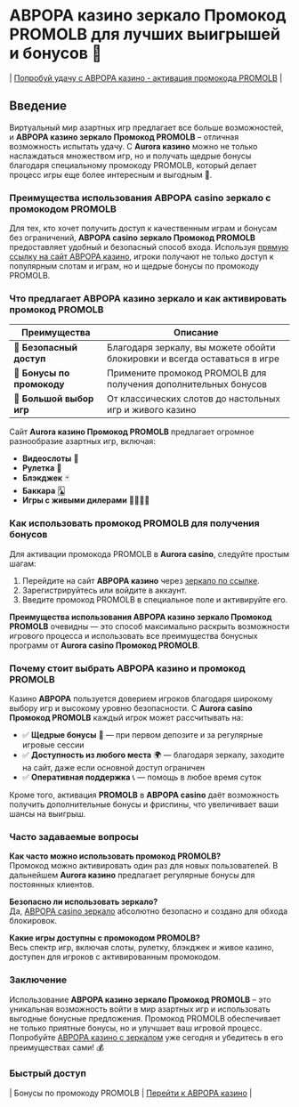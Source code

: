 # АВРОРА казино зеркало Промокод PROMOLB для лучших выигрышей и бонусов 🎉

| [Попробуй удачу с АВРОРА казино - активация промокода PROMOLB](https://10trafic-stat2.com/click/668546566bcc6313411604c7/6766/15114/subaccount?promocode=PROMOLB) |

## Введение

Виртуальный мир азартных игр предлагает все больше возможностей, и **АВРОРА казино зеркало Промокод PROMOLB** – отличная возможность испытать удачу. С **Aurora казино** можно не только наслаждаться множеством игр, но и получать щедрые бонусы благодаря специальному промокоду PROMOLB, который делает процесс игры еще более интересным и выгодным 🎰.

### Преимущества использования АВРОРА casino зеркало с промокодом PROMOLB

Для тех, кто хочет получить доступ к качественным играм и бонусам без ограничений, **АВРОРА casino зеркало Промокод PROMOLB** предоставляет удобный и безопасный способ входа. Используя [прямую ссылку на сайт АВРОРА казино](https://10trafic-stat2.com/click/668546566bcc6313411604c7/6766/15114/subaccount?promocode=PROMOLB), игроки получают не только доступ к популярным слотам и играм, но и щедрые бонусы по промокоду PROMOLB.

### Что предлагает АВРОРА казино зеркало и как активировать промокод PROMOLB

| Преимущества | Описание |
|--------------|----------|
| 🔐 **Безопасный доступ** | Благодаря зеркалу, вы можете обойти блокировки и всегда оставаться в игре |
| 🎁 **Бонусы по промокоду** | Примените промокод PROMOLB для получения дополнительных бонусов |
| 🎲 **Большой выбор игр** | От классических слотов до настольных игр и живого казино |

Сайт **Aurora казино Промокод PROMOLB** предлагает огромное разнообразие азартных игр, включая:

- **Видеослоты** 🎰
- **Рулетка** 🎡
- **Блэкджек** 🃏
- **Баккара** 🃑
- **Игры с живыми дилерами** 👩‍💼👨‍💼

### Как использовать промокод PROMOLB для получения бонусов

Для активации промокода PROMOLB в **Aurora casino**, следуйте простым шагам:

1. Перейдите на сайт **АВРОРА казино** через [зеркало по ссылке](https://10trafic-stat2.com/click/668546566bcc6313411604c7/6766/15114/subaccount?promocode=PROMOLB).
2. Зарегистрируйтесь или войдите в аккаунт.
3. Введите промокод PROMOLB в специальное поле и активируйте его.

**Преимущества использования АВРОРА казино зеркало Промокод PROMOLB** очевидны — это способ максимально раскрыть возможности игрового процесса и использовать все преимущества бонусных программ от **Aurora casino Промокод PROMOLB**.

### Почему стоит выбрать АВРОРА казино и промокод PROMOLB

Казино **АВРОРА** пользуется доверием игроков благодаря широкому выбору игр и высокому уровню безопасности. С **Aurora casino Промокод PROMOLB** каждый игрок может рассчитывать на:

- ✅ **Щедрые бонусы** 🎁 — при первом депозите и за регулярные игровые сессии
- ✅ **Доступность из любого места** 🌍 — благодаря зеркалу, заходите на сайт, даже если основной доступ ограничен
- ✅ **Оперативная поддержка** 📞 — помощь в любое время суток

Кроме того, активация **PROMOLB** в **АВРОРА casino** даёт возможность получить дополнительные бонусы и фриспины, что увеличивает ваши шансы на выигрыш.

### Часто задаваемые вопросы

**Как часто можно использовать промокод PROMOLB?**  
Промокод можно активировать один раз для новых пользователей. В дальнейшем **Aurora казино** предлагает регулярные бонусы для постоянных клиентов.

**Безопасно ли использовать зеркало?**  
Да, [АВРОРА casino зеркало](https://10trafic-stat2.com/click/668546566bcc6313411604c7/6766/15114/subaccount?promocode=PROMOLB) абсолютно безопасно и создано для обхода блокировок.

**Какие игры доступны с промокодом PROMOLB?**  
Весь спектр игр, включая слоты, рулетку, блэкджек и живое казино, доступен для игроков с активированным промокодом.

### Заключение

Использование **АВРОРА казино зеркало Промокод PROMOLB** – это уникальная возможность войти в мир азартных игр и использовать выгодные бонусные предложения. Промокод PROMOLB обеспечивает не только приятные бонусы, но и улучшает ваш игровой процесс. Попробуйте [АВРОРА казино с зеркалом](https://10trafic-stat2.com/click/668546566bcc6313411604c7/6766/15114/subaccount?promocode=PROMOLB) уже сегодня и убедитесь в его преимуществах сами! 💰

### Быстрый доступ

| Бонусы по промокоду PROMOLB | [Перейти к АВРОРА казино](https://10trafic-stat2.com/click/668546566bcc6313411604c7/6766/15114/subaccount?promocode=PROMOLB) |

